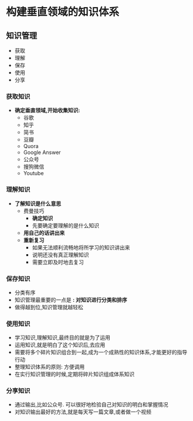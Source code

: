 # 构建垂直领域的知识体系

## 知识管理

- 获取
- 理解
- 保存
- 使用
- 分享

### 获取知识

- **确定垂直领域,开始收集知识:**
  - 谷歌
  - 知乎
  - 简书
  - 豆瓣
  - Quora
  - Google Answer
  - 公众号
  - 搜狗微信
  - Youtube

### 理解知识

- **了解知识是什么意思**
  - 费曼技巧
    - **确定知识**
    - 先要确定要理解的是什么知识
  - **用自己的话讲出来**
  - **重新复习**
    - 如果无法顺利流畅地将所学习的知识讲出来
    - 说明还没有真正理解知识
    - 需要立即及时地去复习

### 保存知识

- 分类有序
- 知识管理最重要的一点是 **: 对知识进行分类和排序**
- 做得越到位,知识管理就越轻松

### 使用知识

- 学习知识,理解知识,最终目的就是为了运用
- 运用知识,就是明白了这个知识后,去应用
- 需要将多个碎片知识组合到一起,成为一个成熟性的知识体系,才能更好的指导行动
- 整理知识体系的原则: 方便调用
- 在实行知识管理的时候,定期将碎片知识组成体系知识

### 分享知识

- 通过输出,比如公众号. 可以很好地检验自己对知识的明白和掌握情况
- 对知识输出最好的方法,就是每天写一篇文章,或者做一个视频
